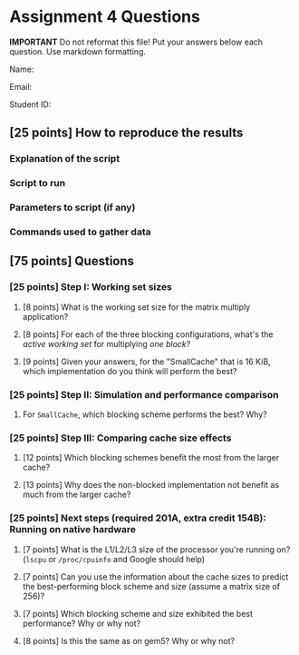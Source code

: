 # Assignment 4 Questions

**IMPORTANT** Do not reformat this file!
Put your answers below each question.
Use markdown formatting.

Name:

Email:

Student ID:

## [25 points] How to reproduce the results

### Explanation of the script

### Script to run

### Parameters to script (if any)

### Commands used to gather data

## [75 points] Questions

### [25 points] Step I: Working set sizes

1. [8 points] What is the working set size for the matrix multiply application?

2. [8 points] For each of the three blocking configurations, what's the *active working set* for multiplying *one block*?

3. [9 points] Given your answers, for the "SmallCache" that is 16 KiB, which implementation do you think will perform the best?

### [25 points] Step II: Simulation and performance comparison

1. For `SmallCache`, which blocking scheme performs the best? Why?

### [25 points] Step III: Comparing cache size effects

1. [12 points] Which blocking schemes benefit the most from the larger cache?

2. [13 points] Why does the non-blocked implementation not benefit as much from the larger cache?

### [25 points] Next steps (required 201A, extra credit 154B): Running on native hardware

1. [7 points] What is the L1/L2/L3 size of the processor you're running on? (`lscpu` or `/proc/cpuinfo` and Google should help)

2. [7 points] Can you use the information about the cache sizes to predict the best-performing block scheme and size (assume a matrix size of 256)?

3. [7 points] Which blocking scheme and size exhibited the best performance? Why or why not?

4. [8 points] Is this the same as on gem5? Why or why not?
